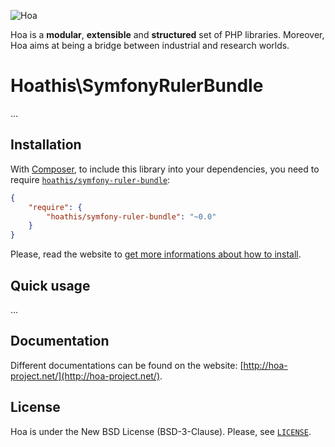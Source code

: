 ![Hoa](http://static.hoa-project.net/Image/Hoa_small.png)

Hoa is a **modular**, **extensible** and **structured** set of PHP libraries.
Moreover, Hoa aims at being a bridge between industrial and research worlds.

# Hoathis\SymfonyRulerBundle

…

## Installation

With [Composer](http://getcomposer.org/), to include this library into your
dependencies, you need to require
[`hoathis/symfony-ruler-bundle`](https://packagist.org/packages/hoathis/symfony-ruler-bundle):

```json
{
    "require": {
        "hoathis/symfony-ruler-bundle": "~0.0"
    }
}
```

Please, read the website to [get more informations about how to
install](http://hoa-project.net/Source.html).

## Quick usage

…

## Documentation

Different documentations can be found on the website:
[http://hoa-project.net/](http://hoa-project.net/).

## License

Hoa is under the New BSD License (BSD-3-Clause). Please, see
[`LICENSE`](http://hoa-project.net/LICENSE).
